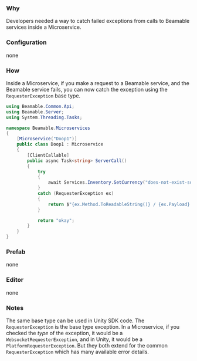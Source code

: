 ### Why
Developers needed a way to catch failed exceptions from calls to Beamable services inside a Microservice. 

### Configuration
none

### How
Inside a Microservice, if you make a request to a Beamable service, and the Beamable service fails, you can now catch the exception
using the `RequesterException` base type. 

```csharp
using Beamable.Common.Api;
using Beamable.Server;
using System.Threading.Tasks;

namespace Beamable.Microservices
{
	[Microservice("Doop1")]
	public class Doop1 : Microservice
	{
		[ClientCallable]
		public async Task<string> ServerCall()
		{
			try
			{
				await Services.Inventory.SetCurrency("does-not-exist-so-it-will-trigger-a-400", 3);
			}
			catch (RequesterException ex)
			{
				return $"{ex.Method.ToReadableString()} / {ex.Payload} / {ex.Prefix} / {ex.Status} / {ex.Uri} / {ex.RequestError.error} / {ex.RequestError.message} / {ex.RequestError.service}";
			}

			return "okay";
		}
	}
}

```

### Prefab
none

### Editor
none

### Notes
The same base type can be used in Unity SDK code. The `RequesterException` is the base type exception. In a Microservice, if you checked the _type_ of the exception, it would be a `WebsocketRequesterException`, and in Unity, it would be a `PlatformRequesterException`. But they both extend for the common `RequesterException` which has many available error details.
